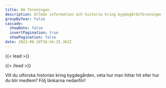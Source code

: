 ```yaml
---
title: Om föreningen
description: Allmän information och historia kring bygdegårdsföreningen.
groupByYear: false
cascade:
  showDate: false
  invertPagination: true
  showPagination: false
date: 2022-06-18T16:54:15.362Z
---
```


{{< lead >}}

{{< /lead >}}

Vill du utforska historian kring bygdegården, veta hur man hittar hit eller hur du blir medlem? Följ länkarna nedanför!
